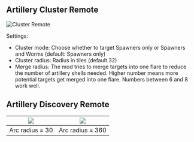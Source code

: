 Artillery Cluster Remote
-----------------------
![Cluster Remote](https://i.imgur.com/oG2HPGC.gif)

Settings:

- Cluster mode: Choose whether to target Spawners only or Spawners and Worms (default: Spawners only)
- Cluster radius:  Radius in tiles (default 32)
- Merge radius: The mod tries to merge targets into one flare to reduce the number of artillery shells needed. Higher number means more potential targets get merged into one flare. Numbers between 6 and 8 work well.

Artillery Discovery Remote
-------------------------


![](https://i.imgur.com/pcAwZCX.gif) | ![](https://i.imgur.com/AXClB3R.gif)
:-------------------------:|:-------------------------:
Arc radius = 30             |  Arc radius = 360
